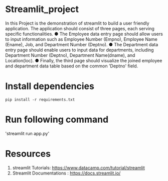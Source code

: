 # Streamlit_project 
In this Project is the demonstration of streamlit to build a user friendly application.
The application should consist of three pages, each serving specific functionalities.
● The Employee data entry page should allow users to input information such
as Employee Number (Empno), Employee Name (Ename), Job, and
Department Number (Deptno).
● The Department data entry page should enable users to input data for
departments, including Department Number (Deptno), Department
Name(dname), and Location(loc).
● Finally, the third page should visualize the joined employee and department
data table based on the common 'Deptno' field.

# Install dependencies

`pip install -r requirements.txt`

# Run following command
'streamlit run app.py'


# Resources
1. streamlit Tutorials: https://www.datacamp.com/tutorial/streamlit
2. Streamlit Documentations : https://docs.streamlit.io/
